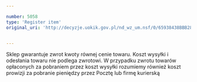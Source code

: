 ```yaml
---

number: 5058
type: 'Register item'
original_uri: 'http://decyzje.uokik.gov.pl/nd_wz_um.nsf/0/65938438BBB28464C1257BB9003F4E0B?OpenDocument'


---
```


Sklep gwarantuje zwrot kwoty równej cenie towaru. Koszt wysyłki i odesłania towaru nie podlega zwrotowi. W przypadku zwrotu towarów opłaconych za pobraniem przez koszt wysyłki rozumiemy również koszt prowizji za pobranie pieniędzy przez Pocztę lub firmę kurierską
